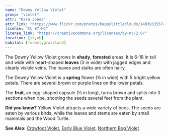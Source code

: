 ```yaml
---
name: "Downy Yellow Violet"
group: "violet"
attr: "Kara Jones"
attr_link: "https://www.flickr.com/photos/happylittleclouds/14039335574"
license: "CC BY-NC"
license_link: "https://creativecommons.org/licenses/by-nc/2.0/"
location: [sk,mb]
habitat: [forest,grassland]
---
```

The Downy Yellow Violet grows in **shady**, **forested** areas. It is 6-18 in tall and wide with heart-shaped **leaves** (3 in wide) with jagged edges and clearly visible veins. The leaves and stalks are often hairy.

The Downy Yellow Violet is a **spring** flower (¾ in wide) with 5 bright yellow petals.  There are several brown or purple lines on the lower petals.

The **fruit**, an egg-shaped capsule (⅓ in long), turns brown and splits into 3 sections when ripe, shooting the seeds several feet from the plant.

**Did you know?** Yellow Violet attracts a wide variety of bees. The seeds are eaten by various birds, while the leaves and stems are eaten by small mammals and the Wood Turtle.

<!-- generated, do not edit -->
**See Also:**
[Crowfoot Violet](/plants/crowvio),
[Early Blue Violet](/plants/earlyvio),
[Northern Bog Violet](/plants/nbogvio)
